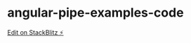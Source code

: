 # angular-pipe-examples-code

[Edit on StackBlitz ⚡️](https://stackblitz.com/edit/angular-pipe-examples-code)